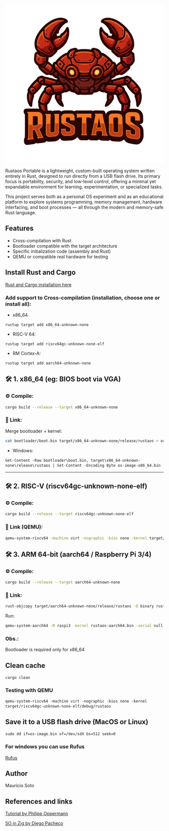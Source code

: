![logo](./logo.png)

Rustaos Portable is a lightweight, custom-built operating system written entirely in Rust, designed to run directly from a USB flash drive. Its primary focus is portability, security, and low-level control, offering a minimal yet expandable environment for learning, experimentation, or specialized tasks.

This project serves both as a personal OS experiment and as an educational platform to explore systems programming, memory management, hardware interfacing, and boot processes — all through the modern and memory-safe Rust language.

## Features

- Cross-compilation with Rust
- Bootloader compatible with the target architecture
- Specific initialization code (assembly and Rust)
- QEMU or compatible real hardware for testing

## Install Rust and Cargo

[Rust and Cargo installation here](https://www.rust-lang.org/learn/get-started)

### Add support to Cross-compilation (installation, choose one or install all):

- x86_64

```
rustup target add x86_64-unknown-none
```

- RISC-V 64:

```
rustup target add riscv64gc-unknown-none-elf
```

- RM Cortex-A:

```
rustup target add aarch64-unknown-none
```

## 🛠️ 1. **x86_64 (eg: BIOS boot via VGA)**

### ⚙️ Compile:

```bash
cargo build --release --target x86_64-unknown-none
```

### 🔗 Link:

Merge bootloader + kernel:

```bash
cat bootloader/boot.bin target/x86_64-unknown-none/release/rustaos > os-image-x86_64.bin
```

- Windows:

```
Get-Content -Raw bootloader\boot.bin, target\x86_64-unknown-none\release\rustaos | Set-Content -Encoding Byte os-image-x86_64.bin
```

---

## 🛠️ 2. **RISC-V (riscv64gc-unknown-none-elf)**

### ⚙️ Compile:

```bash
cargo build --release --target riscv64gc-unknown-none-elf
```

### 🔗 Link (QEMU):

```bash
qemu-system-riscv64 -machine virt -nographic -bios none -kernel target/riscv64gc-unknown-none-elf/release/rustaos
```

## 🛠️ 3. **ARM 64-bit (aarch64 / Raspberry Pi 3/4)**

### ⚙️ Compile:

```bash
cargo build --release --target aarch64-unknown-none
```

### 🔗 Link:

```bash
rust-objcopy target/aarch64-unknown-none/release/rustaos -O binary rustaos-aarch64.bin
```

Run:

```bash
qemu-system-aarch64 -M raspi3 -kernel rustaos-aarch64.bin -serial null -serial stdio
```

### Obs.:

Bootloader is required only for x86_64

## Clean cache

```
cargo clean
```

### Testing with QEMU

```
qemu-system-riscv64 -machine virt -nographic -bios none -kernel target/riscv64gc-unknown-none-elf/debug/rustaos
```

## Save it to a USB flash drive (MacOS or Linux)

```
sudo dd if=os-image.bin of=/dev/sdX bs=512 seek=0
```

### For windows you can use Rufus

[Rufus](https://rufus.ie/en/)

## Author

Mauricio Soto

## References and links

[Tutorial by Philipp Oppermann](https://os.phil-opp.com)

[SO in Zig by Diego Pacheco](https://github.com/diegopacheco/zos)
